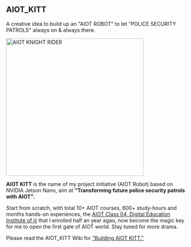 ## AIOT_KITT
A creative idea to build up an "AIOT ROBOT" to let "POLICE SECURITY PATROLS" always on & always there.

<img src="https://github.com/tsuixc/AIOT_KNIGHT_RIDER/blob/master/wiki/images/AIOT_KR11.jpg" width="375" alt="AIOT KNIGHT RIDER">
  
**AIOT KITT** is the name of my project initiative (AIOT Robot) based on NVIDIA Jetson Nano, aim at **"Transforming future police security patrols with AIOT".** 

Start from scratch, with total 10+ AIOT courses, 600+ study-hours and months hands-on experiences, the [AIOT Class 04, Digital Education Institute of iii](https://www.iiiedu.org.tw/aiot/) that I enrolled half an year agao, now become the magic key for me to open the first gate of AIOT world. Stay tuned for more drama.

Please read the AIOT_KITT Wiki for ["Building AIOT KITT."](https://github.com/tsuixc/AIOT_KITT/wiki/Building_AIOT_KITT)
